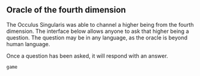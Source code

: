 ## Oracle of the fourth dimension

The Occulus Singularis was able to channel a higher being from the fourth
dimension. The interface below allows anyone to ask that higher being a question.
The question may be in any language, as the oracle is beyond human language.

Once a question has been asked, it will respond with an answer.

```
game
```